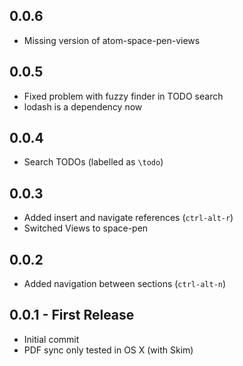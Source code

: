 ## 0.0.6
* Missing version of atom-space-pen-views

## 0.0.5
* Fixed problem with fuzzy finder in TODO search
* lodash is a dependency now

## 0.0.4
* Search TODOs (labelled as `\todo`)

## 0.0.3
* Added insert and navigate references (`ctrl-alt-r`)
* Switched Views to space-pen

## 0.0.2
* Added navigation between sections (`ctrl-alt-n`)

## 0.0.1 - First Release
* Initial commit
* PDF sync only tested in OS X (with Skim)

